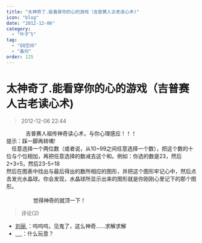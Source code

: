 ```yaml
---
title: "太神奇了.能看穿你的心的游戏（吉普赛人古老读心术)"
icon: "blog"
date: "2012-12-06"
category:
  - "叶子飞"
tag:
  - "QQ空间"
  - "备份"
order: 125
---
```

# 太神奇了.能看穿你的心的游戏（吉普赛人古老读心术)
> 2012-12-06 22:44


             吉普赛人祖传神奇读心术，与你心理感应！！！  
提示：踩一脚再转噢!    
　任意选择一个两位数（或者说，从10~99之间任意选择一个数），把这个数的十位与个位相加，再把任意选择的数减去这个和。例如：你选的数是23，然后2+3=5，然后23-5=18  
然后在图表中找出与最后得出的数所相应的图形，并把这个图形牢记心中，然后点击发光水晶球。你会发现，水晶球所显示出来的图形就是你刚刚心里记下的那个图形。  
            
                  觉得神奇的就顶一下！
> 评论(2)


* [刘丽 ](https://user.qzone.qq.com/862212792)：呜呜呜，见鬼了，这么神奇……求解求解 
* [＿ ](https://user.qzone.qq.com/1192030120)：什么玩意？ 